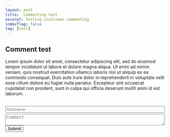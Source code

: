 ```yaml
---
layout: post
title:  Commenting test
excerpt: Testing staticman commenting
indexflag: false
tag: [test]
---
```


## Comment test


Lorem ipsum dolor sit amet, consectetur adipiscing elit, sed do eiusmod tempor incididunt ut labore et dolore magna aliqua. Ut enim ad minim veniam, quis nostrud exercitation ullamco laboris nisi ut aliquip ex ea commodo consequat. Duis aute irure dolor in reprehenderit in voluptate velit esse cillum dolore eu fugiat nulla pariatur. Excepteur sint occaecat cupidatat non proident, sunt in culpa qui officia deserunt mollit anim id est laborum.


<style>
.form-container {
  display:block;
  position:relative;
  height:auto;
  margin-bottom:4px;
  padding:0px;
  width: 100%

}

.first-name {
  display:none;
}

.last-name {
  position:relative;
  top:0px;
  left:0px;
  width:100%;
  z-index:1;
}

.nick {
  position:absolute;
  left:0px;
  top:0px;
  width:100%;
  z-index:10;
}

.comment-area {
  display:block;
  width:100%;
  height:auto;
  
}
</style>


<form id="comment-form" action="https://dev.staticman.net/v3/entry/github/ex-punctis/ex-punctis.github.io/master/comments" method="post">

<input name="options[redirect]" type="hidden" value="{{ site.url }}{{page.url}}">
<input name="options[postId]" type="hidden" value="{{ page.id }}">
<input name="options[slug]" type="hidden" value="{{ page.slug }}"><br>

<div class="form-container">
    <input class = "first-name" name="fields[first_name]" autocomplete="off" type="text">
    <input class = "last-name" name="fields[last_name]" placeholder="Last name" autocomplete="off" type="text">
    <input class = "nick" name="fields[name]" type="text" placeholder="Nickname" autocomplete="off">
</div>

<textarea id="comment-textarea" class="comment-area" rows="2" name="fields[message]" placeholder="Comment"></textarea>
<input type="submit" value="Submit">
</form>


<script>

var textarea = document.getElementById("comment-textarea");
//var limit = 80; //height limit

textarea.addEventListener('keydown', expand);
             
function expand(){
    var el = this;
    setTimeout(function() {
        el.style.cssText = 'height:auto; padding:0';
        // for box-sizing other than "content-box" use:
        // el.style.cssText = '-moz-box-sizing:content-box';
        el.style.cssText = 'height:' + el.scrollHeight + 'px';
    },0);
}

</script>